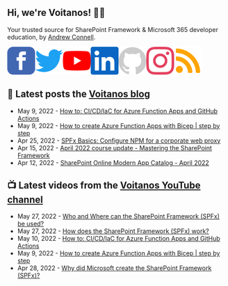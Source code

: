 ## Hi, we're Voitanos! 👋🏼

Your trusted source for SharePoint Framework & Microsoft 365 developer education, by [Andrew Connell](https://www.voitanos.io/pages/about-andrew).

[![](https://raw.githubusercontent.com/Voitanos/.github/main/images/facebook.svg)](https://www.facebook.com/voitanos)[![](https://raw.githubusercontent.com/Voitanos/.github/main/images/twitter.svg)](https://twitter.com/voitanos)[![](https://raw.githubusercontent.com/Voitanos/.github/main/images/youtube.svg)](https://www.youtube.com/channel/UCXeym1FGW2uTlNjYqTCVo0g)[![](https://raw.githubusercontent.com/Voitanos/.github/main/images/linkedin.svg)](https://www.linkedin.com/company/voitanos-llc)[![](https://raw.githubusercontent.com/Voitanos/.github/main/images/github.svg)](https://github.com/voitanos)[![](https://raw.githubusercontent.com/Voitanos/.github/main/images/instagram.svg)](https://www.instagram.com/voitanos_llc)[![](https://raw.githubusercontent.com/Voitanos/.github/main/images/rss.svg)](https://www.voitanos.io/blog)

## 📙 Latest posts the [Voitanos blog](https://www.voitanos.io/blog)
<!-- VOITANOSBLOG-POST-LIST:START -->
- May 9, 2022 - [How to: CI/CD/IaC for Azure Function Apps and GitHub Actions](https://www.voitanos.io/blog/how-to-cicd-iac-for-azure-function-apps-with-github-actions-step-by-step/)
- May 9, 2022 - [How to create Azure Function Apps with Bicep | step by step](https://www.voitanos.io/blog/how-to-create-azure-function-apps-with-bicep-step-by-step/)
- Apr 25, 2022 - [SPFx Basics: Configure NPM for a corporate web proxy](https://www.voitanos.io/blog/node-npm-fix-proxy-config/)
- Apr 15, 2022 - [April 2022 course update - Mastering the SharePoint Framework](https://www.voitanos.io/blog/mastering-sharepoint-framework-course-update-april-2022/)
- Apr 12, 2022 - [SharePoint Online Modern App Catalog - April 2022](https://www.voitanos.io/blog/sharepoint-app-catalog-modernization-april-2022/)<!-- VOITANOSBLOG-POST-LIST:END -->

## 📺 Latest videos from the [Voitanos YouTube channel](https://www.youtube.com/voitanosio)
<!-- VOITANOSYOUTUBE-POST-LIST:START -->
- May 27, 2022 - [Who and Where can the SharePoint Framework &lpar;SPFx&rpar; be used?](https://www.youtube.com/watch?v=41W6Hj7QM4U)
- May 27, 2022 - [How does the SharePoint Framework &lpar;SPFx&rpar; work?](https://www.youtube.com/watch?v=lb_vbTBfjXo)
- May 10, 2022 - [How to: CI/CD/IaC for Azure Function Apps and GitHub Actions](https://www.youtube.com/watch?v=36R1pzPuLvs)
- May 9, 2022 - [How to create Azure Function Apps with Bicep | step by step](https://www.youtube.com/watch?v=tzgB3cSUdNM)
- Apr 28, 2022 - [Why did Microsoft create the SharePoint Framework &lpar;SPFx&rpar;?](https://www.youtube.com/watch?v=tk2oQmNw4Do)<!-- VOITANOSYOUTUBE-POST-LIST:END -->
